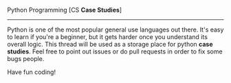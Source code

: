 
Python Programming [CS <b>Case Studies</b>]
<hr/>
Python is one of the most popular general use languages out there. It's easy to learn if you're a beginner, but it gets harder once you 
understand its overall logic. This thread will be used as a storage place  for python <b>case studies</b>. Feel free to point out issues or do pull requests in order to fix some bugs people. 

Have fun coding!


